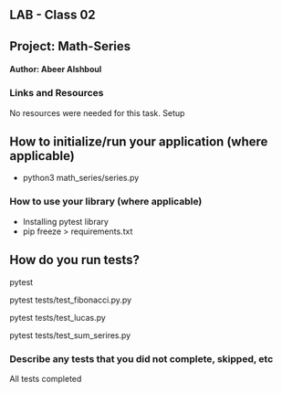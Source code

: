 ## LAB - Class 02

## Project: Math-Series

#### Author: Abeer Alshboul

### Links and Resources

No resources were needed for this task.
Setup

## How to initialize/run your application (where applicable)

* python3 math_series/series.py

### How to use your library (where applicable)

* Installing pytest library
* pip freeze > requirements.txt

## How do you run tests?

pytest

pytest tests/test_fibonacci.py.py

pytest tests/test_lucas.py

pytest tests/test_sum_serires.py

### Describe any tests that you did not complete, skipped, etc

All tests completed 
